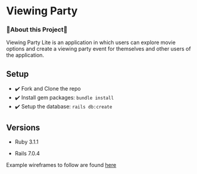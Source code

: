 # Viewing Party

### :movie_camera:About this Project:movie_camera:

Viewing Party Lite is an application in which users can explore movie options and create a viewing party event for themselves and other users of the application.

## Setup

- :heavy_check_mark: Fork and Clone the repo
- :heavy_check_mark: Install gem packages: `bundle install`
- :heavy_check_mark: Setup the database: `rails db:create`

## Versions

- Ruby 3.1.1

- Rails 7.0.4

Example wireframes to follow are found [here](https://backend.turing.edu/module3/projects/viewing_party_lite/wireframes)
